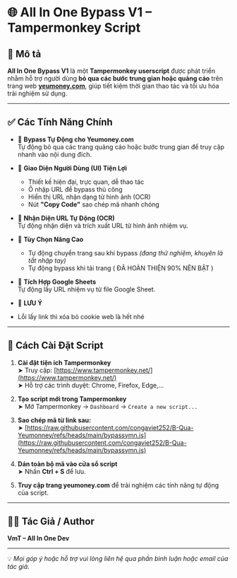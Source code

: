 # 🌐 All In One Bypass V1 – Tampermonkey Script

## 📝 Mô tả 

**All In One Bypass V1** là một **Tampermonkey userscript** được phát triển nhằm hỗ trợ người dùng **bỏ qua các bước trung gian hoặc quảng cáo** trên trang web **[yeumoney.com](https://yeumoney.com)**, giúp tiết kiệm thời gian thao tác và tối ưu hóa trải nghiệm sử dụng.

---

## ✅ Các Tính Năng Chính

- 🔸 **Bypass Tự Động cho Yeumoney.com**  
  Tự động bỏ qua các trang quảng cáo hoặc bước trung gian để truy cập nhanh vào nội dung đích.

- 🔸 **Giao Diện Người Dùng (UI) Tiện Lợi**  
  - Thiết kế hiện đại, trực quan, dễ thao tác  
  - Ô nhập URL để bypass thủ công  
  - Hiển thị URL nhận dạng từ hình ảnh (OCR)  
  - Nút **"Copy Code"** sao chép mã nhanh chóng

- 🔸 **Nhận Diện URL Tự Động (OCR)**  
  Tự động nhận diện và trích xuất URL từ hình ảnh nhiệm vụ.

- 🔸 **Tùy Chọn Nâng Cao**  
  - Tự động chuyển trang sau khi bypass *(đang thử nghiệm, khuyên là tắt nhập tay)*  
  - Tự động bypass khi tải trang ( ĐÃ HOÀN THIỆN 90% NÊN BẬT )


- 🔸 **Tích Hợp Google Sheets**  
  Tự động lấy URL nhiệm vụ từ file Google Sheet.

- 🔸 **LƯU Ý**  
 - Lỗi lấy link thì xóa bỏ cookie web là hết nhé
---

## 📌 Cách Cài Đặt Script

1. **Cài đặt tiện ích Tampermonkey**  
   ➤ Truy cập: [https://www.tampermonkey.net/](https://www.tampermonkey.net/)  
   ➤ Hỗ trợ các trình duyệt: Chrome, Firefox, Edge,…

2. **Tạo script mới trong Tampermonkey**  
   ➤ Mở Tampermonkey → `Dashboard` → `Create a new script...`

3. **Sao chép mã từ link sau:**  
   ➤ [https://raw.githubusercontent.com/congaviet252/B-Qua-Yeumonney/refs/heads/main/bypassymn.js](https://raw.githubusercontent.com/congaviet252/B-Qua-Yeumonney/refs/heads/main/bypassymn.js)

4. **Dán toàn bộ mã vào cửa sổ script**  
   ➤ Nhấn **Ctrl + S** để lưu.

5. **Truy cập trang yeumoney.com** để trải nghiệm các tính năng tự động của script.

---

## 👨‍💻 Tác Giả / Author

**VmT – All In One Dev**

---

💡 *Mọi góp ý hoặc hỗ trợ vui lòng liên hệ qua phần bình luận hoặc email của tác giả.*
